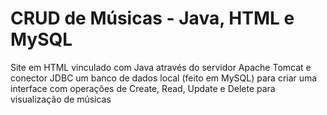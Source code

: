 # CRUD de Músicas - Java, HTML e MySQL
Site em HTML vinculado com Java através do servidor Apache Tomcat e conector JDBC um banco de dados local (feito em MySQL) para criar uma interface com operações de Create, Read, Update e Delete para visualização de músicas  
